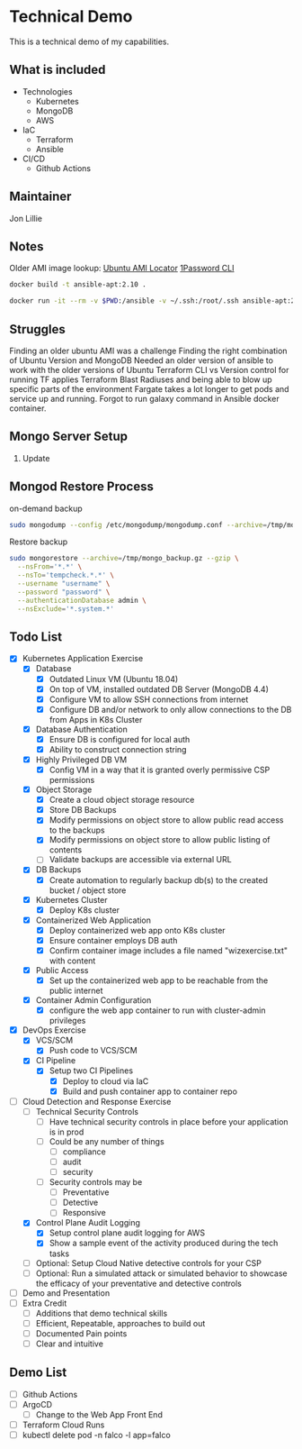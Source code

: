 # Technical Demo

This is a technical demo of my capabilities.

## What is included

- Technologies
  - Kubernetes
  - MongoDB
  - AWS
- IaC
  - Terraform
  - Ansible
- CI/CD
  - Github Actions

## Maintainer

Jon Lillie

## Notes

Older AMI image lookup: [Ubuntu AMI Locator](https://cloud-images.ubuntu.com/locator/ec2/)
[1Password CLI](https://developer.1password.com/docs/cli/shell-plugins/aws/)

```bash
docker build -t ansible-apt:2.10 .
```

```bash
docker run -it --rm -v $PWD:/ansible -v ~/.ssh:/root/.ssh ansible-apt:2.10
```

## Struggles

Finding an older ubuntu AMI was a challenge
Finding the right combination of Ubuntu Version and MongoDB
Needed an older version of ansible to work with the older versions of Ubuntu
Terraform CLI vs Version control for running TF applies
Terraform Blast Radiuses and being able to blow up specific parts of the environment
Fargate takes a lot longer to get pods and service up and running.
Forgot to run galaxy command in Ansible docker container.

## Mongo Server Setup

1. Update

## Mongod Restore Process

on-demand backup

```bash
sudo mongodump --config /etc/mongodump/mongodump.conf --archive=/tmp/mongo_backup.gz --gzip
```

Restore backup

```bash
sudo mongorestore --archive=/tmp/mongo_backup.gz --gzip \
  --nsFrom='*.*' \
  --nsTo='tempcheck.*.*' \
  --username "username" \
  --password "password" \
  --authenticationDatabase admin \
  --nsExclude='*.system.*'
```

## Todo List

- [x] Kubernetes Application Exercise
  - [x] Database
    - [x] Outdated Linux VM (Ubuntu 18.04)
    - [x] On top of VM, installed outdated DB Server (MongoDB 4.4)
    - [x] Configure VM to allow SSH connections from internet
    - [x] Configure DB and/or network to only allow connections to the DB from Apps in K8s Cluster
  - [x] Database Authentication
    - [X] Ensure DB is configured for local auth
    - [x] Ability to construct connection string
  - [x] Highly Privileged DB VM
    - [x] Config VM in a way that it is granted overly permissive CSP permissions
  - [x] Object Storage
    - [x] Create a cloud object storage resource
    - [x] Store DB Backups
    - [x] Modify permissions on object store to allow public read access to the backups
    - [x] Modify permissions on object store to allow public listing of contents
    - [ ] Validate backups are accessible via external URL
  - [x] DB Backups
    - [x] Create automation to regularly backup db(s) to the created bucket / object store
  - [X] Kubernetes Cluster
    - [x] Deploy K8s cluster
  - [x] Containerized Web Application
    - [x] Deploy containerized web app onto K8s cluster
    - [x] Ensure container employs DB auth
    - [x] Confirm container image includes a file named "wizexercise.txt" with content
  - [x] Public Access
    - [x] Set up the containerized web app to be reachable from the public internet
  - [x] Container Admin Configuration
    - [x] configure the web app container to run with cluster-admin privileges
- [X] DevOps Exercise
  - [X] VCS/SCM
    - [X] Push code to VCS/SCM
  - [X] CI Pipeline
    - [X] Setup two CI Pipelines
      - [x] Deploy to cloud via IaC
      - [x] Build and push container app to container repo
- [ ] Cloud Detection and Response Exercise
  - [ ] Technical Security Controls
    - [ ] Have technical security controls in place before your application is in prod
    - [ ] Could be any number of things
      - [ ] compliance
      - [ ] audit
      - [ ] security
    - [ ] Security controls may be
      - [ ] Preventative
      - [ ] Detective
      - [ ] Responsive
  - [x] Control Plane Audit Logging
    - [x] Setup control plane audit logging for AWS
    - [x] Show a sample event of the activity produced during the tech tasks
  - [ ] Optional: Setup Cloud Native detective controls for your CSP
  - [ ] Optional: Run a simulated attack or simulated behavior to showcase the efficacy of your preventative and detective controls
- [ ] Demo and Presentation
- [ ] Extra Credit
  - [ ] Additions that demo technical skills
  - [ ] Efficient, Repeatable, approaches to build out
  - [ ] Documented Pain points
  - [ ] Clear and intuitive

## Demo List

- [ ] Github Actions
- [ ] ArgoCD
  - [ ] Change to the Web App Front End
- [ ] Terraform Cloud Runs
- [ ] kubectl delete pod -n falco -l app=falco
